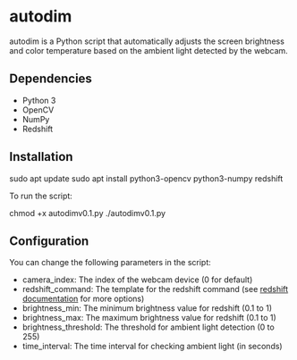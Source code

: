 # autodim

autodim is a Python script that automatically adjusts the screen brightness and color temperature based on the ambient light detected by the webcam.

## Dependencies

- Python 3
- OpenCV
- NumPy
- Redshift

## Installation

sudo apt update
sudo apt install python3-opencv python3-numpy redshift

To run the script:

chmod +x autodimv0.1.py
./autodimv0.1.py

## Configuration

You can change the following parameters in the script:

- camera_index: The index of the webcam device (0 for default)
- redshift_command: The template for the redshift command (see [redshift documentation](https://github.com/jonls/redshift/blob/master/README.md) for more options)
- brightness_min: The minimum brightness value for redshift (0.1 to 1)
- brightness_max: The maximum brightness value for redshift (0.1 to 1)
- brightness_threshold: The threshold for ambient light detection (0 to 255)
- time_interval: The time interval for checking ambient light (in seconds)